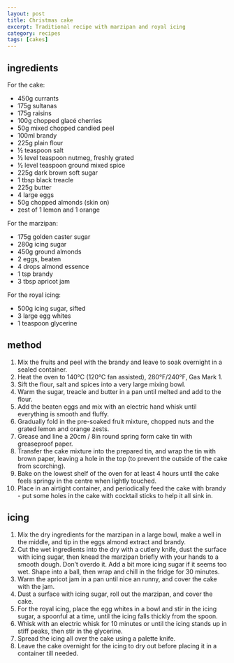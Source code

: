 ```yaml
---
layout: post
title: Christmas cake
excerpt: Traditional recipe with marzipan and royal icing
category: recipes
tags: [cakes]
---
```


ingredients
-----------

For the cake:

 * 450g currants
 * 175g sultanas
 * 175g raisins
 * 100g chopped glacé cherries
 * 50g mixed chopped candied peel
 * 100ml brandy
 * 225g plain flour
 * &frac12; teaspoon salt
 * &frac12; level teaspoon nutmeg, freshly grated
 * &frac12; level teaspoon ground mixed spice
 * 225g dark brown soft sugar
 * 1 tbsp black treacle
 * 225g butter
 * 4 large eggs
 * 50g chopped almonds (skin on)
 * zest of 1 lemon and 1 orange

For the marzipan:

 * 175g golden caster sugar
 * 280g icing sugar
 * 450g ground almonds
 * 2 eggs, beaten
 * 4 drops almond essence
 * 1 tsp brandy
 * 3 tbsp apricot jam

For the royal icing:

 * 500g icing sugar, sifted
 * 3 large egg whites
 * 1 teaspoon glycerine

method
------
 
1. Mix the fruits and peel with the brandy and leave to soak overnight in a sealed container.
2. Heat the oven to 140&deg;C (120&deg;C fan assisted), 280&deg;F/240&deg;F, Gas Mark 1.
3. Sift the flour, salt and spices into a very large mixing bowl.
4. Warm the sugar, treacle and butter in a pan until melted and add to the flour.
5. Add the beaten eggs and mix with an electric hand whisk until everything is smooth and fluffy.
6. Gradually fold in the pre-soaked fruit mixture, chopped nuts and the grated lemon and orange zests.
7. Grease and line a 20cm / 8in round spring form cake tin with greaseproof paper.
8. Transfer the cake mixture into the prepared tin, and wrap the tin with brown paper, leaving a hole in the top (to prevent the outside of the cake from scorching).
9. Bake on the lowest shelf of the oven for at least 4 hours until the cake feels springy in the centre when lightly touched.
10. Place in an airtight container, and periodically feed the cake with brandy - put some holes in the cake with cocktail sticks to help it all sink in.

icing
-----

1. Mix the dry ingredients for the marzipan in a large bowl,  make a well in the middle, and tip in the eggs almond extract and brandy.
2. Cut the wet ingredients into the dry with a cutlery knife, dust the surface with icing sugar, then knead the marzipan briefly with your hands to a smooth dough. Don’t overdo it. Add a bit more icing sugar if it seems too wet. Shape into a ball, then wrap and chill in the fridge for 30 minutes.
3. Warm the apricot jam in a pan until nice an runny, and cover the cake with the jam.
4. Dust a surface with icing sugar, roll out the marzipan, and cover the cake.
5. For the royal icing, place the egg whites in a bowl and stir in the icing sugar, a spoonful at a time, until the icing falls thickly from the spoon.
6. Whisk with an electric whisk for 10 minutes or until the icing stands up in stiff peaks, then stir in the glycerine.
7. Spread the icing all over the cake using a palette knife.
8. Leave the cake overnight for the icing to dry out before placing it in a container till needed.
